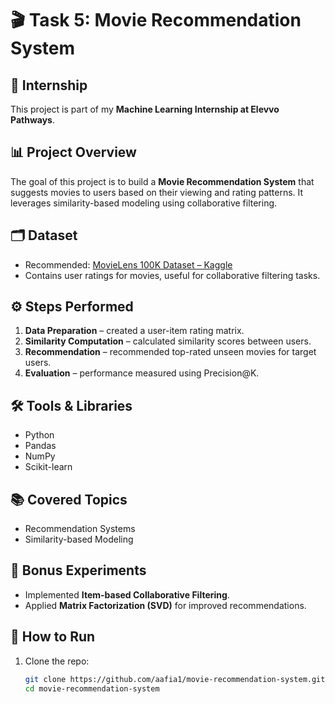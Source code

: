 # 🎬 Task 5: Movie Recommendation System  

## 📌 Internship  
This project is part of my **Machine Learning Internship at Elevvo Pathways**.  

## 📊 Project Overview  
The goal of this project is to build a **Movie Recommendation System** that suggests movies to users based on their viewing and rating patterns. It leverages similarity-based modeling using collaborative filtering.  

## 🗂 Dataset  
- Recommended: [MovieLens 100K Dataset – Kaggle](https://www.kaggle.com/datasets)  
- Contains user ratings for movies, useful for collaborative filtering tasks.  

## ⚙️ Steps Performed  
1. **Data Preparation** – created a user-item rating matrix.  
2. **Similarity Computation** – calculated similarity scores between users.  
3. **Recommendation** – recommended top-rated unseen movies for target users.  
4. **Evaluation** – performance measured using Precision@K.  

## 🛠 Tools & Libraries  
- Python  
- Pandas  
- NumPy  
- Scikit-learn  

## 📚 Covered Topics  
- Recommendation Systems  
- Similarity-based Modeling  

## 🌟 Bonus Experiments  
- Implemented **Item-based Collaborative Filtering**.  
- Applied **Matrix Factorization (SVD)** for improved recommendations.  

## 🚀 How to Run  
1. Clone the repo:  
   ```bash
   git clone https://github.com/aafia1/movie-recommendation-system.git
   cd movie-recommendation-system
